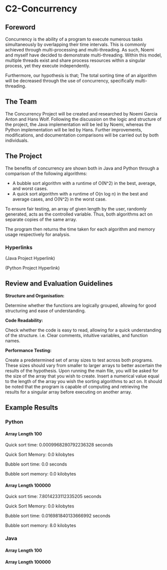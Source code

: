 # C2-Concurrency
## Foreword
Concurrency is the ability of a program to execute numerous tasks simultaneously by overlapping their time intervals. This is commonly achieved through multi-processing and multi-threading. As such, Noemi and myself have decided to demonstrate multi-threading. Within this model, multiple threads exist and share process resources within a singular process, yet they execute independently.

Furthermore, our hypothesis is that; The total sorting time of an algorithm will be decreased through the use of concurrency, specifically multi-threading.

## The Team
The Concurrency Project will be created and researched by Noemi Garcia Anton and Hans Wolf. Following the discussion on the logic and structure of the project, the Java implementation will be led by Noemi, whereas the Python implementation will be led by Hans. Further improvements, modifications, and documentation comparisons will be carried out by both individuals. 

## The Project
The benefits of concurrency are shown both in Java and Python through a comparison of the following algorithms:

- A bubble sort algorithm with a runtime of O(N^2) in the best, average, and worst cases.
- A quick sort algorithm with a runtime of O(n log n) in the best and average cases, and O(N^2) in the worst case.

To ensure fair testing, an array of given length by the user, randomly generated, acts as the controlled variable. Thus, both algorithms act on separate copies of the same array. 

The program then returns the time taken for each algorithm and memory usage respectively for analysis.

### Hyperlinks
(Java Project Hyperlink)

(Python Project Hyperlink)

## Review and Evaluation Guidelines
**Structure and Organisation:** 

Determine whether the functions are logically grouped, allowing for good structuring and ease of understanding.

**Code Readability:** 

Check whether the code is easy to read, allowing for a quick understanding of the structure. i.e. Clear comments, intuitive variables, and function names.

**Performance Testing:** 

Create a predetermined set of array sizes to test across both programs. These sizes should vary from smaller to larger arrays to better ascertain the results of the hypothesis. Upon running the main file, you will be asked for the size of the array that you wish to create. Insert a numerical value equal to the length of the array you wish the sorting algorithms to act on. It should be noted that the program is capable of computing and retrieving the results for a singular array before executing on another array.

## Example Results

### Python

#### Array Length 100
Quick sort time: 0.0009968280792236328 seconds

Quick Sort Memory: 0.0 kilobytes

Bubble sort time: 0.0 seconds

Bubble sort memory: 0.0 kilobytes

#### Array Length 100000
Quick sort time: 7.8014233112335205 seconds

Quick Sort Memory: 0.0 kilobytes

Bubble sort time: 0.016981840133666992 seconds

Bubble sort memory: 8.0 kilobytes

### Java

#### Array Length 100

#### Array Length 100000


